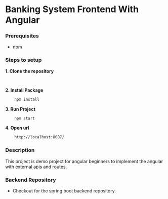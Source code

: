 # Banking System Frontend With Angular

### Prerequisites
- npm

### Steps to setup
**1. Clone the repository**
```bash
    
``` 

**2. Install Package**
```bash 
    npm install
```

**3. Run Project**
```bash
    npm start
```

**4. Open url**
```bash
    http://localhost:8087/
```

### Description

This project is demo project for angular beginners to implement the angular with external apis and routes. 

### Backend Repository

- Checkout for the spring boot backend repository.
```link
    
```
